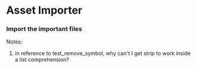 # Asset Importer

### Import the important files

Notes: 

1. in reference to test_remove_symbol, why can't I get strip to work inside a list comprehension?

